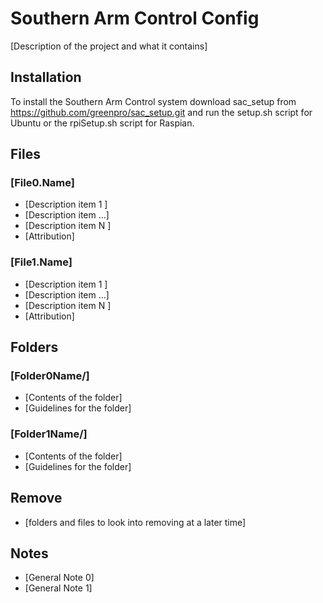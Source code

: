 # Southern Arm Control Config

[Description of the project and what it contains]

## Installation

To install the Southern Arm Control system download sac_setup from https://github.com/greenpro/sac_setup.git and run the setup.sh script for Ubuntu or the rpiSetup.sh script for Raspian.

## Files
### [File0.Name]
* [Description item 1  ]
* [Description item ...]
* [Description item N  ]
* [Attribution]

### [File1.Name]
* [Description item 1  ]
* [Description item ...]
* [Description item N  ]
* [Attribution]

## Folders
### [Folder0Name/]
* [Contents of the folder]
* [Guidelines for the folder]

### [Folder1Name/]
* [Contents of the folder]
* [Guidelines for the folder]

## Remove
* [folders and files to look into removing at a later time]

## Notes
* [General Note 0]
* [General Note 1]
